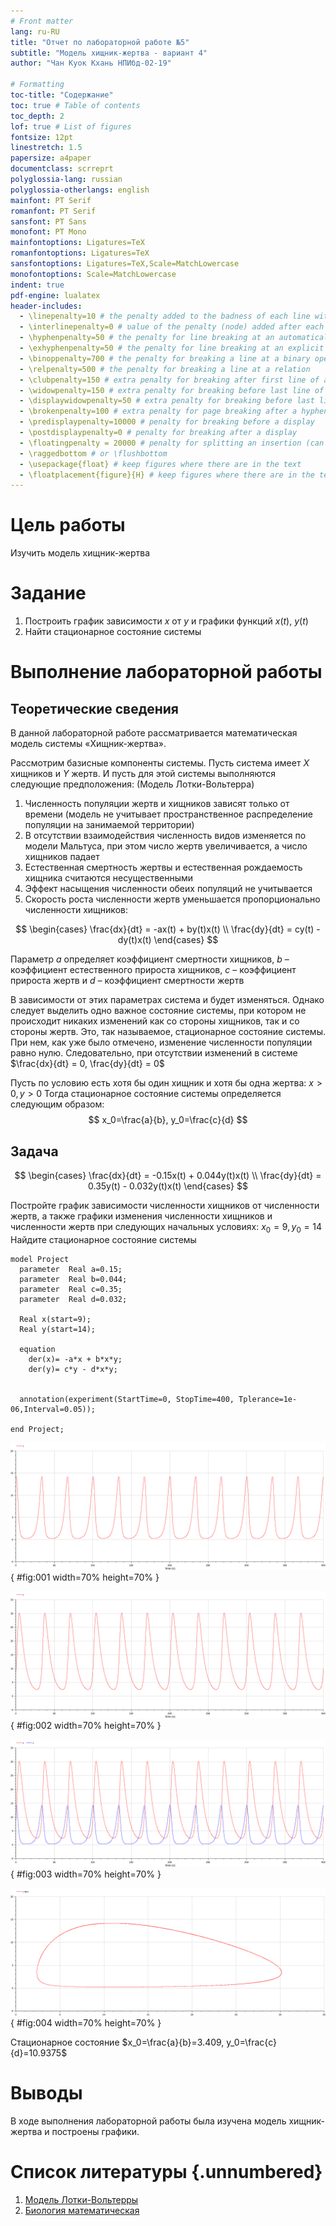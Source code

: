 ```yaml
---
# Front matter
lang: ru-RU
title: "Отчет по лабораторной работе №5"
subtitle: "Модель хищник-жертва - вариант 4"
author: "Чан Куок Кхань	НПИбд-02-19"

# Formatting
toc-title: "Содержание"
toc: true # Table of contents
toc_depth: 2
lof: true # List of figures
fontsize: 12pt
linestretch: 1.5
papersize: a4paper
documentclass: scrreprt
polyglossia-lang: russian
polyglossia-otherlangs: english
mainfont: PT Serif
romanfont: PT Serif
sansfont: PT Sans
monofont: PT Mono
mainfontoptions: Ligatures=TeX
romanfontoptions: Ligatures=TeX
sansfontoptions: Ligatures=TeX,Scale=MatchLowercase
monofontoptions: Scale=MatchLowercase
indent: true
pdf-engine: lualatex
header-includes:
  - \linepenalty=10 # the penalty added to the badness of each line within a paragraph (no associated penalty node) Increasing the υalue makes tex try to haυe fewer lines in the paragraph.
  - \interlinepenalty=0 # υalue of the penalty (node) added after each line of a paragraph.
  - \hyphenpenalty=50 # the penalty for line breaking at an automatically inserted hyphen
  - \exhyphenpenalty=50 # the penalty for line breaking at an explicit hyphen
  - \binoppenalty=700 # the penalty for breaking a line at a binary operator
  - \relpenalty=500 # the penalty for breaking a line at a relation
  - \clubpenalty=150 # extra penalty for breaking after first line of a paragraph
  - \widowpenalty=150 # extra penalty for breaking before last line of a paragraph
  - \displaywidowpenalty=50 # extra penalty for breaking before last line before a display math
  - \brokenpenalty=100 # extra penalty for page breaking after a hyphenated line
  - \predisplaypenalty=10000 # penalty for breaking before a display
  - \postdisplaypenalty=0 # penalty for breaking after a display
  - \floatingpenalty = 20000 # penalty for splitting an insertion (can only be split footnote in standard LaTeX)
  - \raggedbottom # or \flushbottom
  - \usepackage{float} # keep figures where there are in the text
  - \floatplacement{figure}{H} # keep figures where there are in the text
---
```


# Цель работы

Изучить модель хищник-жертва

# Задание

1.	Построить график зависимости $x$ от $y$ и графики функций $x(t)$, $y(t)$
2.	Найти стационарное состояние системы


# Выполнение лабораторной работы

## Теоретические сведения

В данной лабораторной работе рассматривается математическая модель системы «Хищник-жертва». 

Рассмотрим базисные компоненты системы. 
Пусть система имеет $X$ хищников и $Y$ жертв. И пусть для этой системы выполняются следующие предположения: (Модель Лотки-Вольтерра)
1.	Численность популяции жертв и хищников зависят только от времени (модель не учитывает пространственное распределение популяции на занимаемой территории) 
2.	В отсутствии взаимодействия численность видов изменяется по модели Мальтуса, при этом число жертв увеличивается, а число хищников падает 
3.	Естественная смертность жертвы и естественная рождаемость хищника считаются несущественными 
4.	Эффект насыщения численности обеих популяций не учитывается 
5.	Скорость роста численности жертв уменьшается пропорционально численности хищников:

$$
 \begin{cases}
	\frac{dx}{dt} = -ax(t) + by(t)x(t)
	\\   
	\frac{dy}{dt} = cy(t) - dy(t)x(t)
 \end{cases}
$$

Параметр $a$ определяет коэффициент смертности хищников, $b$ – коэффициент естественного прироста хищников, $c$ – коэффициент прироста жертв и $d$ – коэффициент смертности жертв

В зависимости от этих параметрах система и будет изменяться. Однако следует выделить одно важное состояние системы, при котором не происходит никаких изменений как со стороны хищников, так и со стороны жертв. Это, так называемое, стационарное состояние системы. При нем, как уже было отмечено, изменение численности популяции равно нулю.
Следовательно, при отсутствии изменений в системе $\frac{dx}{dt} = 0, \frac{dy}{dt} = 0$

Пусть по условию есть хотя бы один хищник и хотя бы одна жертва: $x>0, y>0$
Тогда стационарное состояние системы определяется следующим образом: 
$$
	x_0=\frac{a}{b}, y_0=\frac{c}{d}
$$

## Задача

$$
 \begin{cases}
	\frac{dx}{dt} = -0.15x(t) + 0.044y(t)x(t)
	\\   
	\frac{dy}{dt} = 0.35y(t) - 0.032y(t)x(t)
 \end{cases}
$$

Постройте график зависимости численности хищников от численности жертв, а также графики изменения численности хищников и численности жертв 
при следующих начальных условиях: $x_0=9, y_0=14$
Найдите стационарное состояние системы


```
model Project
  parameter  Real a=0.15;
  parameter  Real b=0.044;
  parameter  Real c=0.35;
  parameter  Real d=0.032;
  
  Real x(start=9);
  Real y(start=14);
  
  equation
    der(x)= -a*x + b*x*y;
    der(y)= c*y - d*x*y;

  
  annotation(experiment(StartTime=0, StopTime=400, Tplerance=1e-06,Interval=0.05));

end Project;

```

![График численности хищников от времени](image/01.png){ #fig:001 width=70% height=70% }

![График численности жертв от времени](image/02.png){ #fig:002 width=70% height=70% }

![График численности жертв и хищников от времени](image/03.png){ #fig:003 width=70% height=70% }

![График численности хищников от численности жертв](image/04.png){ #fig:004 width=70% height=70% }

Стационарное состояние $x_0=\frac{a}{b}=3.409, y_0=\frac{c}{d}=10.9375$

# Выводы

В ходе выполнения лабораторной работы была изучена модель хищник-жертва и построены графики.

# Список литературы {.unnumbered}

1. [Модель Лотки-Вольтерры](https://math-it.petrsu.ru/users/semenova/MathECO/Lections/Lotka_Volterra.pdf)
2. [Биология математическая](http://www.library.biophys.msu.ru/MathMod/BM.HTML)